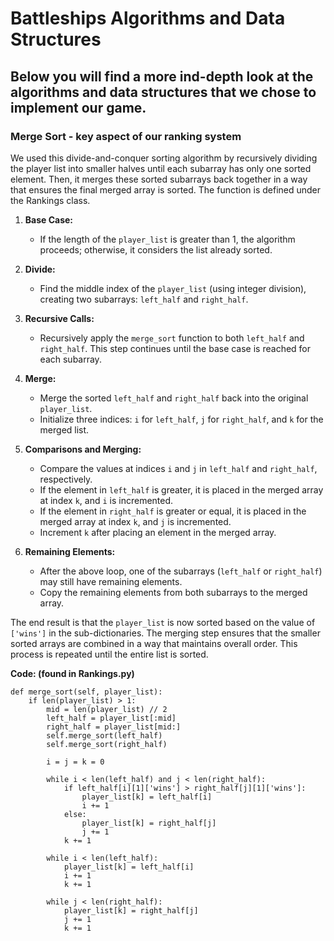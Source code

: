 # Battleships Algorithms and Data Structures
## Below you will find a more ind-depth look at the algorithms and data structures that we chose to implement our game. 


### Merge Sort - key aspect of our ranking system

We used this divide-and-conquer sorting algorithm by recursively dividing the player list into smaller halves until each subarray has only one sorted element. Then, it merges these sorted subarrays back together in a way that ensures the final merged array is sorted. The function is defined under the Rankings class. 

1. **Base Case:**
   - If the length of the `player_list` is greater than 1, the algorithm proceeds; otherwise, it considers the list already sorted.

2. **Divide:**
   - Find the middle index of the `player_list` (using integer division), creating two subarrays: `left_half` and `right_half`.

3. **Recursive Calls:**
   - Recursively apply the `merge_sort` function to both `left_half` and `right_half`. This step continues until the base case is reached for each subarray.

4. **Merge:**
   - Merge the sorted `left_half` and `right_half` back into the original `player_list`.
   - Initialize three indices: `i` for `left_half`, `j` for `right_half`, and `k` for the merged list.

5. **Comparisons and Merging:**
   - Compare the values at indices `i` and `j` in `left_half` and `right_half`, respectively.
   - If the element in `left_half` is greater, it is placed in the merged array at index `k`, and `i` is incremented.
   - If the element in `right_half` is greater or equal, it is placed in the merged array at index `k`, and `j` is incremented.
   - Increment `k` after placing an element in the merged array.

6. **Remaining Elements:**
   - After the above loop, one of the subarrays (`left_half` or `right_half`) may still have remaining elements.
   - Copy the remaining elements from both subarrays to the merged array.

The end result is that the `player_list` is now sorted based on the value of `['wins']` in the sub-dictionaries. The merging step ensures that the smaller sorted arrays are combined in a way that maintains overall order. This process is repeated until the entire list is sorted.
 
 **Code: (found in Rankings.py)**

    def merge_sort(self, player_list):    
        if len(player_list) > 1:
            mid = len(player_list) // 2
            left_half = player_list[:mid]
            right_half = player_list[mid:]
            self.merge_sort(left_half)
            self.merge_sort(right_half)
    
            i = j = k = 0
    
            while i < len(left_half) and j < len(right_half):
                if left_half[i][1]['wins'] > right_half[j][1]['wins']:
                    player_list[k] = left_half[i]
                    i += 1
                else:
                    player_list[k] = right_half[j]
                    j += 1
                k += 1
    
            while i < len(left_half):
                player_list[k] = left_half[i]
                i += 1
                k += 1
    
            while j < len(right_half):
                player_list[k] = right_half[j]
                j += 1
                k += 1


